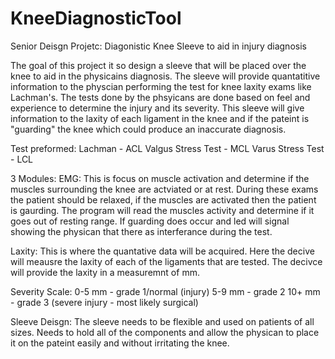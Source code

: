 # KneeDiagnosticTool
Senior Deisgn Projetc: Diagonistic Knee Sleeve to aid in injury diagnosis

The goal of this project it so design a sleeve that will be placed over the knee to aid in the physicains diagnosis. The sleeve will provide quantatitive information to the physcian performing the test for knee laxity exams like Lachman's. The tests done by the phsyicans are done based on feel and experience to determine the injury and its severity. This sleeve will give information to the laxity of each ligament in the knee and if the pateint is "guarding" the knee which could produce an inaccurate diagnosis. 

Test preformed:
Lachman - ACL
Valgus Stress Test - MCL
Varus Stress Test - LCL

3 Modules:
EMG: This is focus on muscle activation and determine if the muscles surrounding the knee are actviated or at rest. During these exams the patient should be relaxed, if the muscles are activated then the patient is gaurding. The program will read the muscles activity and determine if it goes out of resting range. If guarding does occur and led will signal showing the physican that there as interferance during the test.

Laxity: This is where the quantative data will be acquired. Here the decive will meausre the laxity of each of the ligaments that are tested. The decivce will provide the laxity in a measuremnt of mm. 

Severity Scale:
0-5 mm - grade 1/normal (injury)
5-9 mm - grade 2 
10+ mm - grade 3 (severe injury - most likely surgical)

Sleeve Deisgn: The sleeve needs to be flexible and used on patients of all sizes. Needs to hold all of the components and allow the physican to place it on the pateint easily and without irritating the knee.
